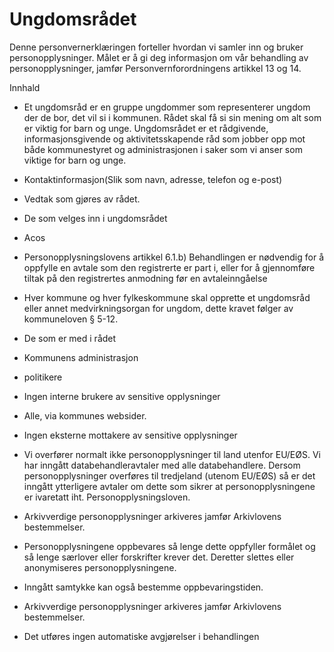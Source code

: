 # Ungdomsrådet


  

Denne personvernerklæringen forteller hvordan vi samler inn og bruker personopplysninger. Målet er å gi deg informasjon om vår behandling av personopplysninger, jamfør Personvernforordningens artikkel 13 og 14.

  

Innhald

*   Et ungdomsråd er en gruppe ungdommer som representerer ungdom der de bor, det vil si i kommunen. Rådet skal få si sin mening om alt som er viktig for barn og unge. Ungdomsrådet er et rådgivende, informasjonsgivende og aktivitetsskapende råd som jobber opp mot både kommunestyret og administrasjonen i saker som vi anser som viktige for barn og unge.  
    
*   Kontaktinformasjon(Slik som navn, adresse, telefon og e-post)  
    
*   Vedtak som gjøres av rådet.  
    
*   De som velges inn i ungdomsrådet  
    
*   Acos  
    
*   Personopplysningslovens artikkel 6.1.b) Behandlingen er nødvendig for å oppfylle en avtale som den registrerte er part i, eller for å gjennomføre tiltak på den registrertes anmodning før en avtaleinngåelse  
    
*   Hver kommune og hver fylkeskommune skal opprette et ungdomsråd eller annet medvirkningsorgan for ungdom, dette kravet følger av kommuneloven § 5-12.  
    
*   De som er med i rådet  
    
*   Kommunens administrasjon  
    
*   politikere  
    
*   Ingen interne brukere av sensitive opplysninger  
    
*   Alle, via kommunes websider.  
    
*   Ingen eksterne mottakere av sensitive opplysninger  
    
*   Vi overfører normalt ikke personopplysninger til land utenfor EU/EØS. Vi har inngått databehandleravtaler med alle databehandlere. Dersom personopplysninger overføres til tredjeland (utenom EU/EØS) så er det inngått ytterligere avtaler om dette som sikrer at personopplysningene er ivaretatt iht. Personopplysningsloven.  
    
*   Arkivverdige personopplysninger arkiveres jamfør Arkivlovens bestemmelser.  
    
*   Personopplysningene oppbevares så lenge dette oppfyller formålet og så lenge særlover eller forskrifter krever det. Deretter slettes eller anonymiseres personopplysningene.  
    
*   Inngått samtykke kan også bestemme oppbevaringstiden.  
    
*   Arkivverdige personopplysninger arkiveres jamfør Arkivlovens bestemmelser.  
    
*   Det utføres ingen automatiske avgjørelser i behandlingen